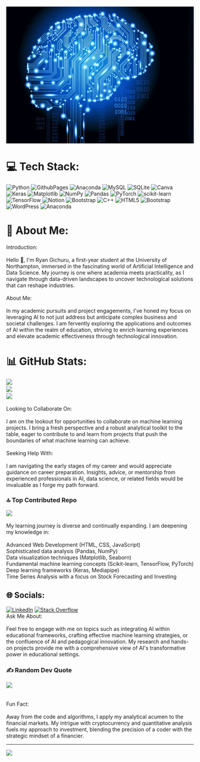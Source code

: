 ![Deep Learning](https://github.com/ryantigi254/Personal-Website-Portfolio/blob/main/Structure/Assets/deepLearning-ezgif.com-webp-to-gif-converter.gif)
# 💻 Tech Stack:
![Python](https://img.shields.io/badge/python-3670A0?style=plastic&logo=python&logoColor=ffdd54) ![GithubPages](https://img.shields.io/badge/github%20pages-121013?style=plastic&logo=github&logoColor=white) ![Anaconda](https://img.shields.io/badge/Anaconda-%2344A833.svg?style=plastic&logo=anaconda&logoColor=white) ![MySQL](https://img.shields.io/badge/mysql-%2300000f.svg?style=plastic&logo=mysql&logoColor=white) ![SQLite](https://img.shields.io/badge/sqlite-%2307405e.svg?style=plastic&logo=sqlite&logoColor=white) ![Canva](https://img.shields.io/badge/Canva-%2300C4CC.svg?style=plastic&logo=Canva&logoColor=white) ![Keras](https://img.shields.io/badge/Keras-%23D00000.svg?style=plastic&logo=Keras&logoColor=white) ![Matplotlib](https://img.shields.io/badge/Matplotlib-%23ffffff.svg?style=plastic&logo=Matplotlib&logoColor=black) ![NumPy](https://img.shields.io/badge/numpy-%23013243.svg?style=plastic&logo=numpy&logoColor=white) ![Pandas](https://img.shields.io/badge/pandas-%23150458.svg?style=plastic&logo=pandas&logoColor=white) ![PyTorch](https://img.shields.io/badge/PyTorch-%23EE4C2C.svg?style=plastic&logo=PyTorch&logoColor=white) ![scikit-learn](https://img.shields.io/badge/scikit--learn-%23F7931E.svg?style=plastic&logo=scikit-learn&logoColor=white) ![TensorFlow](https://img.shields.io/badge/TensorFlow-%23FF6F00.svg?style=plastic&logo=TensorFlow&logoColor=white) ![Notion](https://img.shields.io/badge/Notion-%23000000.svg?style=plastic&logo=notion&logoColor=white) ![Bootstrap](https://img.shields.io/badge/bootstrap-%238511FA.svg?style=plastic&logo=bootstrap&logoColor=white) ![C++](https://img.shields.io/badge/c++-%2300599C.svg?style=plastic&logo=c%2B%2B&logoColor=white) ![HTML5](https://img.shields.io/badge/html5-%23E34F26.svg?style=plastic&logo=html5&logoColor=white) ![Bootstrap](https://img.shields.io/badge/bootstrap-%238511FA.svg?style=plastic&logo=bootstrap&logoColor=white) ![WordPress](https://img.shields.io/badge/WordPress-%23117AC9.svg?style=plastic&logo=WordPress&logoColor=white) ![Anaconda](https://img.shields.io/badge/Anaconda-%2344A833.svg?style=plastic&logo=anaconda&logoColor=white)

# 💫 About Me:
Introduction:<br><br>Hello 👋, I'm Ryan Gichuru, a first-year student at the University of Northampton, immersed in the fascinating world of Artificial Intelligence and Data Science. My journey is one where academia meets practicality, as I navigate through data-driven landscapes to uncover technological solutions that can reshape industries.<br><br>About Me:<br><br>In my academic pursuits and project engagements, I've honed my focus on leveraging AI to not just address but anticipate complex business and societal challenges. I am fervently exploring the applications and outcomes of AI within the realm of education, striving to enrich learning experiences and elevate academic effectiveness through technological innovation.



# 📊 GitHub Stats:
![](https://github-readme-stats.vercel.app/api?username=ryantigi254&theme=nightowl&hide_border=false&include_all_commits=true&count_private=true)<br/>
![](https://github-readme-streak-stats.herokuapp.com/?user=ryantigi254&theme=nightowl&hide_border=false)<br/>
![](https://github-readme-stats.vercel.app/api/top-langs/?username=ryantigi254&theme=nightowl&hide_border=false&include_all_commits=true&count_private=true&layout=compact)

Looking to Collaborate On:<br><br>I am on the lookout for opportunities to collaborate on machine learning projects. I bring a fresh perspective and a robust analytical toolkit to the table, eager to contribute to and learn from projects that push the boundaries of what machine learning can achieve.<br><br>Seeking Help With:<br><br>I am navigating the early stages of my career and would appreciate guidance on career preparation. Insights, advice, or mentorship from experienced professionals in AI, data science, or related fields would be invaluable as I forge my path forward.

### 🔝 Top Contributed Repo
![](https://github-contributor-stats.vercel.app/api?username=ryantigi254&limit=5&theme=dracula&combine_all_yearly_contributions=true)

My learning journey is diverse and continually expanding. I am deepening my knowledge in:<br><br>Advanced Web Development (HTML, CSS, JavaScript)<br>Sophisticated data analysis (Pandas, NumPy)<br>Data visualization techniques (Matplotlib, Seaborn)<br>Fundamental machine learning concepts (Scikit-learn, TensorFlow, PyTorch)<br>Deep learning frameworks (Keras, Mediapipe)<br>Time Series Analysis with a focus on Stock Forecasting and Investing


## 🌐 Socials:
[![LinkedIn](https://img.shields.io/badge/LinkedIn-%230077B5.svg?logo=linkedin&logoColor=white)](https://linkedin.com/in/https://www.linkedin.com/in/ryan-gichuru-1bba671a8/) [![Stack Overflow](https://img.shields.io/badge/-Stackoverflow-FE7A16?logo=stack-overflow&logoColor=white)](https://stackoverflow.com/users/https://stackoverflow.com/users/23347545/ryan-mutiga) 
<br>Ask Me About:<br><br>Feel free to engage with me on topics such as integrating AI within educational frameworks, crafting effective machine learning strategies, or the confluence of AI and pedagogical innovation. My research and hands-on projects provide me with a comprehensive view of AI's transformative power in educational settings.<br>

### ✍️ Random Dev Quote
![](https://quotes-github-readme.vercel.app/api?type=horizontal&theme=radical)

<br>Fun Fact:<br><br>Away from the code and algorithms, I apply my analytical acumen to the financial markets. My intrigue with cryptocurrency and quantitative analysis fuels my approach to investment, blending the precision of a coder with the strategic mindset of a financier.

---
[![](https://visitcount.itsvg.in/api?id=ryantigi254&icon=0&color=0)](https://visitcount.itsvg.in)

<!-- Proudly created with GPRM ( https://gprm.itsvg.in ) -->

